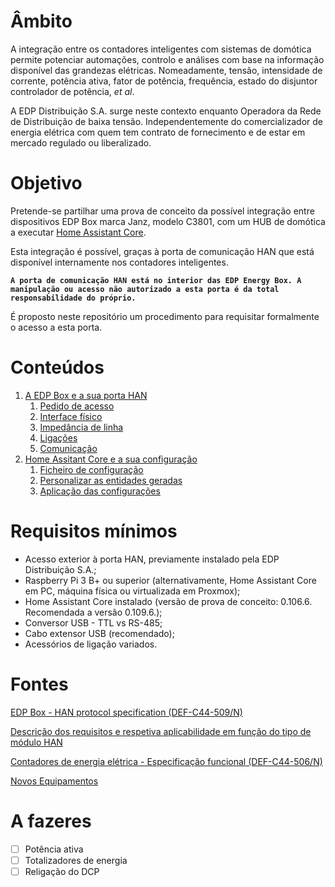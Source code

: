 # Âmbito

A integração entre os contadores inteligentes com sistemas de domótica permite potenciar automações, controlo e análises com base na informação disponível das grandezas elétricas. Nomeadamente, tensão, intensidade de corrente, potência ativa, fator de potência, frequência, estado do disjuntor controlador de potência, *et al*.

A EDP Distribuição S.A. surge neste contexto enquanto Operadora da Rede de Distribuição de baixa tensão. Independentemente do comercializador de energia elétrica com quem tem contrato de fornecimento e de estar em mercado regulado ou liberalizado.


# Objetivo

Pretende-se partilhar uma prova de conceito da possível integração entre dispositivos EDP Box marca Janz, modelo C3801, com um HUB de domótica a executar [Home Assistant Core](https://www.home-assistant.io/).

Esta integração é possível, graças à porta de comunicação HAN que está disponível internamente nos contadores inteligentes.

**`A porta de comunicação HAN está no interior das EDP Energy Box. A manipulação ou acesso não autorizado a esta porta é da total responsabilidade do próprio.`**

É proposto neste repositório um procedimento para requisitar formalmente o acesso a esta porta.

# Conteúdos

1. [A EDP Box e a sua porta HAN](Energy%20Box/README.md)
   1. [Pedido de acesso](Energy%20Box/README.md#pedido-de-acesso)
   2. [Interface físico](Energy%20Box/README.md#interface-físico)
   3. [Impedância de linha](Energy%20Box/README.md#impedância-de-linha)
   4. [Ligações](Energy%20Box/LIGACOES.md)
   5. [Comunicação](Energy%20Box/COMUNICACAO.md)
2. [Home Assitant Core e a sua configuração](Home%20Assistant/README.md)
   1. [Ficheiro de configuração](Home%20Assistant/README.md#configuração-do-home-assistant-core) 
   2. [Personalizar as entidades geradas](Home%20Assistant/README.md#personalizar-as-entidades-geradas) 
   3. [Aplicação das configurações](Home%20Assistant/README.md#aplicação-das-configurações) 

# Requisitos mínimos

- Acesso exterior à porta HAN, previamente instalado pela EDP Distribuição S.A.;
- Raspberry Pi 3 B+ ou superior (alternativamente, Home Assistant Core em PC, máquina física ou virtualizada em Proxmox);
- Home Assistant Core instalado (versão de prova de conceito: 0.106.6. Recomendada a versão 0.109.6.);
- Conversor USB - TTL vs RS-485;
- Cabo extensor USB (recomendado);
- Acessórios de ligação variados.

# Fontes

[EDP Box - HAN protocol specification (DEF-C44-509/N)](https://www.edpdistribuicao.pt/sites/edd/files/normative_docs/DEF-C44-509.pdf)

[Descrição dos requisitos e respetiva aplicabilidade em função do tipo de módulo HAN](https://www.edpdistribuicao.pt/sites/edd/files/2019-06/Requisitos%20dos%20m%C3%B3dulos%20HAN_2019.05.31.pdf?fbclid=IwAR1txmKfYIbwCae6eR5njlblvvBMB1xiLvp5ynURi9qAW4rsOut3WFfJNQM)

[Contadores de energia elétrica - Especificação funcional (DEF-C44-506/N)](https://www.edpdistribuicao.pt/sites/edd/files/normative_docs/DEF-C44-506N.pdf)

[Novos Equipamentos](https://www.edpdistribuicao.pt/sites/edd/files/2019-04/Novos_Equipamentos.pdf?fbclid=IwAR3zNpBId8BMqrSVaPoekoUvqt-xxstLua4iqZN2qz-8Xf2hvRQqtU8g2xo)


# A fazeres

- [ ] Potência ativa
- [ ] Totalizadores de energia
- [ ] Religação do DCP
